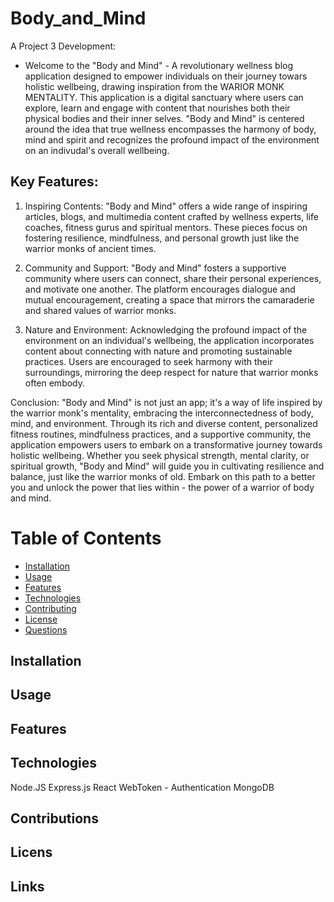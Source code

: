 # Body_and_Mind

A Project 3 Development: 
- Welcome to the "Body and Mind" - A revolutionary wellness blog application designed to empower individuals on their journey towars holistic wellbeing, drawing inspiration from the WARIOR MONK MENTALITY. This application is a digital sanctuary where users can explore, learn and engage with content that nourishes both their physical bodies and their inner selves. "Body and Mind" is centered around the idea that true wellness encompasses the harmony of body, mind and spirit and recognizes the profound impact of the environment on an indivudal's overall wellbeing. 

## Key Features:

1. Inspiring Contents: "Body and Mind" offers a wide range of inspiring articles, blogs, and multimedia content crafted by wellness experts, life coaches, fitness gurus and spiritual mentors. These pieces focus on fostering resilience, mindfulness, and personal growth just like the warrior monks of ancient times.

2. Community and Support: "Body and Mind" fosters a supportive community where users can connect, share their personal experiences, and motivate one another. The platform encourages dialogue and mutual encouragement, creating a space that mirrors the camaraderie and shared values of warrior monks.

3. Nature and Environment: Acknowledging the profound impact of the environment on an individual's wellbeing, the application incorporates content about connecting with nature and promoting sustainable practices. Users are encouraged to seek harmony with their surroundings, mirroring the deep respect for nature that warrior monks often embody.

Conclusion: 
"Body and Mind" is not just an app; it's a way of life inspired by the warrior monk's mentality, embracing the interconnectedness of body, mind, and environment. Through its rich and diverse content, personalized fitness routines, mindfulness practices, and a supportive community, the application empowers users to embark on a transformative journey towards holistic wellbeing. Whether you seek physical strength, mental clarity, or spiritual growth, "Body and Mind" will guide you in cultivating resilience and balance, just like the warrior monks of old. Embark on this path to a better you and unlock the power that lies within - the power of a warrior of body and mind.

# Table of Contents

- [Installation](#installation)
- [Usage](#usage)
- [Features](#features)
- [Technologies](#technologies)
- [Contributing](#contributing)
- [License](#license)
- [Questions](#questions)

## Installation

## Usage

## Features

## Technologies
Node.JS
Express.js
React
WebToken - Authentication
MongoDB

## Contributions

## Licens

## Links